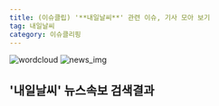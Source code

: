 ```yaml
---
title: (이슈클립) '**내일날씨**' 관련 이슈, 기사 모아 보기
tag: 내일날씨
category: 이슈클리핑
---
```

![wordcloud](https://s3.ap-northeast-2.amazonaws.com/lyrics101-wordcloud/2018-10-04-1538654150.png)
![news_img](https://user-images.githubusercontent.com/42597476/44507050-1206f400-a6e4-11e8-8d98-7ffbfebb353f.png)
## **'**내일날씨**'** 뉴스속보 검색결과

